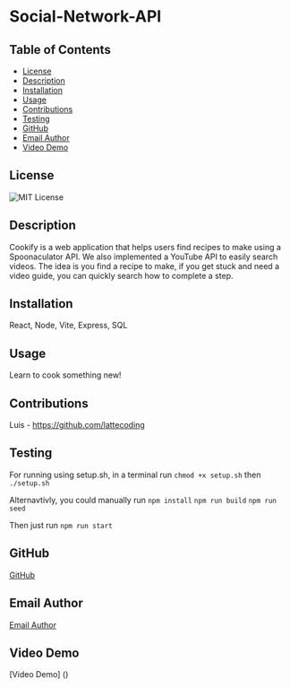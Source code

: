 # Social-Network-API

## Table of Contents
- [License](#license)
- [Description](#description)
- [Installation](#installation)
- [Usage](#usage)
- [Contributions](#contributions)
- [Testing](#testing)
- [GitHub](#github)
- [Email Author](#email-author)
- [Video Demo](#video-demo)

## License
![MIT License](https://img.shields.io/badge/License-MIT-yellow.svg)

## Description
Cookify is a web application that helps users find recipes to make using a Spoonaculator API. We also implemented a YouTube API to easily search videos. The idea is you find a recipe to make, if you get stuck and need a video guide, you can quickly search how to complete a step.

## Installation
React, Node, Vite, Express, SQL

## Usage
Learn to cook something new!

## Contributions

Luis - https://github.com/lattecoding

## Testing

For running using setup.sh, in a terminal run
`chmod +x setup.sh`
then
`./setup.sh`

Alternavtivly, you could manually run
`npm install`
`npm run build`
`npm run seed`

Then just run
`npm run start`

## GitHub
[GitHub](https://github.com/lattecoding/Social-Network-API)

## Email Author
[Email Author](mailto:luis@test.mail)

## Video Demo
[Video Demo] ()
